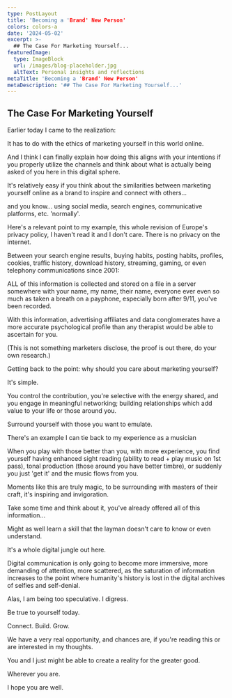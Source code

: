 ```yaml
---
type: PostLayout
title: 'Becoming a 'Brand' New Person'
colors: colors-a
date: '2024-05-02'
excerpt: >-
  ## The Case For Marketing Yourself...
featuredImage:
  type: ImageBlock
  url: /images/blog-placeholder.jpg
  altText: Personal insights and reflections
metaTitle: 'Becoming a 'Brand' New Person'
metaDescription: '## The Case For Marketing Yourself...'
---
```


## The Case For Marketing Yourself

Earlier today I came to the realization:

It has to do with the ethics of marketing yourself in this world online.

And I think I can finally explain how doing this aligns with your intentions if you properly utilize the channels and think about what is actually being asked of you here in this digital sphere.

It's relatively easy if you think about the similarities between marketing yourself online as a brand to inspire and connect with others...

and you know... using social media, search engines, communicative platforms, etc. 'normally'.

Here's a relevant point to my example, this whole revision of Europe's privacy policy, I haven't read it and I don't care. There is no privacy on the internet.

Between your search engine results, buying habits, posting habits, profiles, cookies, traffic history, download history, streaming, gaming, or even telephony communications since 2001:

ALL of this information is collected and stored on a file in a server somewhere with your name, my name, their name, everyone ever even so much as taken a breath on a payphone, especially born after 9/11, you've been recorded.

With this information, advertising affiliates and data conglomerates have a more accurate psychological profile than any therapist would be able to ascertain for you.

(This is not something marketers disclose, the proof is out there, do your own research.)

Getting back to the point: why should you care about marketing yourself?

It's simple.

You control the contribution, you're selective with the energy shared, and you engage in meaningful networking; building relationships which add value to your life or those around you.

Surround yourself with those you want to emulate.

There's an example I can tie back to my experience as a musician

When you play with those better than you, with more experience, you find yourself having enhanced sight reading (ability to read + play music on 1st pass), tonal production (those around you have better timbre), or suddenly you just 'get it' and the music flows from you.

Moments like this are truly magic, to be surrounding with masters of their craft, it's inspiring and invigoration.

Take some time and think about it, you've already offered all of this information...

Might as well learn a skill that the layman doesn't care to know or even understand.

It's a whole digital jungle out here.

Digital communication is only going to become more immersive, more demanding of attention, more scattered, as the saturation of information increases to the point where humanity's history is lost in the digital archives of selfies and self-denial.

Alas, I am being too speculative. I digress.

Be true to yourself today.

Connect. Build. Grow.

We have a very real opportunity, and chances are, if you're reading this or are interested in my thoughts.

You and I just might be able to create a reality for the greater good.

Wherever you are.

I hope you are well.

‍
